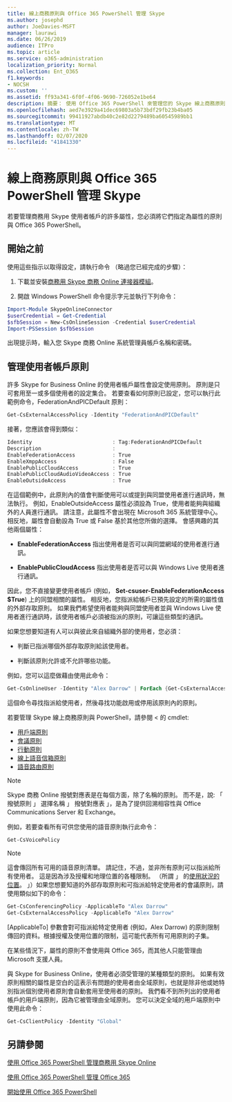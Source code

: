 ```yaml
---
title: 線上商務原則與 Office 365 PowerShell 管理 Skype
ms.author: josephd
author: JoeDavies-MSFT
manager: laurawi
ms.date: 06/26/2019
audience: ITPro
ms.topic: article
ms.service: o365-administration
localization_priority: Normal
ms.collection: Ent_O365
f1.keywords:
- NOCSH
ms.custom: ''
ms.assetid: ff93a341-6f0f-4f06-9690-726052e1be64
description: 摘要： 使用 Office 365 PowerShell 來管理您的 Skype 線上商務原則的使用者帳戶內容。
ms.openlocfilehash: aed7e3929a41dec69803a5b73bdf29fb23b4ba05
ms.sourcegitcommit: 99411927abdb40c2e82d2279489ba60545989bb1
ms.translationtype: MT
ms.contentlocale: zh-TW
ms.lasthandoff: 02/07/2020
ms.locfileid: "41841330"
---
```

# <a name="manage-skype-for-business-online-policies-with-office-365-powershell"></a>線上商務原則與 Office 365 PowerShell 管理 Skype

若要管理商務用 Skype 使用者帳戶的許多屬性，您必須將它們指定為屬性的原則與 Office 365 PowerShell。
  
## <a name="before-you-begin"></a>開始之前

使用這些指示以取得設定，請執行命令 （略過您已經完成的步驟）：
  
1. 下載並安裝[商務用 Skype 商務 Online 連接器模組](https://www.microsoft.com/download/details.aspx?id=39366)。
    
2. 開啟 Windows PowerShell 命令提示字元並執行下列命令： 
    
```powershell
Import-Module SkypeOnlineConnector
$userCredential = Get-Credential
$sfbSession = New-CsOnlineSession -Credential $userCredential
Import-PSSession $sfbSession
  ```

出現提示時，輸入您 Skype 商務 Online 系統管理員帳戶名稱和密碼。
    
## <a name="manage-user-account-policies"></a>管理使用者帳戶原則

許多 Skype for Business Online 的使用者帳戶屬性會設定使用原則。 原則是只可套用至一或多個使用者的設定集合。 若要查看如何原則已設定，您可以執行此範例命令，FederationAndPICDefault 原則：
  
```powershell
Get-CsExternalAccessPolicy -Identity "FederationAndPICDefault"
```

接著，您應該會得到類似：
  
```powershell
Identity                          : Tag:FederationAndPICDefault
Description                       :
EnableFederationAccess            : True
EnableXmppAccess                  : False
EnablePublicCloudAccess           : True
EnablePublicCloudAudioVideoAccess : True
EnableOutsideAccess               : True
```

在這個範例中，此原則內的值會判斷使用可以或提到與同盟使用者進行通訊時，無法執行。 例如，EnableOutsideAccess 屬性必須設為 True，使用者能夠與組織外的人員進行通訊。 請注意，此屬性不會出現在 Microsoft 365 系統管理中心。 相反地，屬性會自動設為 True 或 False 基於其他您所做的選擇。 會感興趣的其他兩個屬性：
  
- **EnableFederationAccess** 指出使用者是否可以與同盟網域的使用者進行通訊。
    
- **EnablePublicCloudAccess** 指出使用者是否可以與 Windows Live 使用者進行通訊。
    
因此，您不直接變更使用者帳戶 (例如， **Set-csuser-EnableFederationAccess $True**) 上的同盟相關的屬性。 相反地，您指派給帳戶已預先設定的所需的屬性值的外部存取原則。 如果我們希望使用者能夠與同盟使用者並與 Windows Live 使用者進行通訊時，該使用者帳戶必須被指派的原則，可讓這些類型的通訊。
  
如果您想要知道有人可以與彼此來自組織外部的使用者，您必須：
  
- 判斷已指派哪個外部存取原則給該使用者。
    
- 判斷該原則允許或不允許哪些功能。
    
例如，您可以這麼做藉由使用此命令：
  
```powershell
Get-CsOnlineUser -Identity "Alex Darrow" | ForEach {Get-CsExternalAccessPolicy -Identity $_.ExternalAccessPolicy}
```

這個命令尋找指派給使用者，然後尋找功能啟用或停用該原則內的原則。
  
若要管理 Skype 線上商務原則與 PowerShell，請參閱 < 的 cmdlet:

- [用戶端原則](https://docs.microsoft.com/previous-versions//mt228132(v=technet.10)#client-policy-cmdlets)
- [會議原則](https://docs.microsoft.com/previous-versions//mt228132(v=technet.10)#conferencing-policy-cmdlets)
- [行動原則](https://docs.microsoft.com/previous-versions//mt228132(v=technet.10)#mobile-policy-cmdlets)
- [線上語音信箱原則](https://docs.microsoft.com/previous-versions//mt228132(v=technet.10)#online-voicemail-policy-cmdlets)
- [語音路由原則](https://docs.microsoft.com/previous-versions//mt228132(v=technet.10)#voice-routing-policy-cmdlets)


> [!NOTE]
> Skype 商務 Online 撥號對應表是在每個方面，除了名稱的原則。 而不是，說: 「 撥號原則 」 選擇名稱 」 撥號對應表 」，是為了提供回溯相容性與 Office Communications Server 和 Exchange。 
  
例如，若要查看所有可供您使用的語音原則執行此命令：
  
```powershell
Get-CsVoicePolicy
```

> [!NOTE]
> 這會傳回所有可用的語音原則清單。 請記住，不過，並非所有原則可以指派給所有使用者。 這是因為涉及授權和地理位置的各種限制。 （所謂 」 的[使用狀況的位置](https://msdn.microsoft.com/library/azure/dn194136.aspx)。 」）如果您想要知道的外部存取原則和可指派給特定使用者的會議原則，請使用類似如下的命令： 

```powershell
Get-CsConferencingPolicy -ApplicableTo "Alex Darrow"
Get-CsExternalAccessPolicy -ApplicableTo "Alex Darrow"
```

[ApplicableTo] 參數會對可指派給特定使用者 (例如，Alex Darrow) 的原則限制傳回的資料。根據授權及使用位置的限制，這可能代表所有可用原則的子集。 
  
在某些情況下，屬性的原則不會使用與 Office 365，而其他人只能管理由 Microsoft 支援人員。 
  
與 Skype for Business Online，使用者必須受管理的某種類型的原則。 如果有效原則相關的屬性是空白的這表示有問題的使用者由全域原則，也就是除非他或她特別指派個別使用者原則會自動套用至使用者的原則。 我們看不到所列出的使用者帳戶的用戶端原則，因為它被管理由全域原則。 您可以決定全域的用戶端原則中使用此命令：
  
```powershell
Get-CsClientPolicy -Identity "Global"
```

## <a name="see-also"></a>另請參閱

[使用 Office 365 PowerShell 管理商務用 Skype Online](manage-skype-for-business-online-with-office-365-powershell.md)
  
[使用 Office 365 PowerShell 管理 Office 365](manage-office-365-with-office-365-powershell.md)
  
[開始使用 Office 365 PowerShell](getting-started-with-office-365-powershell.md)

